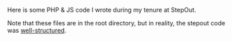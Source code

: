 Here is some PHP & JS code I wrote during my tenure at StepOut.

Note that these files are in the root directory, but in reality, the stepout code was [well-structured](http://cl.ly/image/3K232N3M3T0i).


